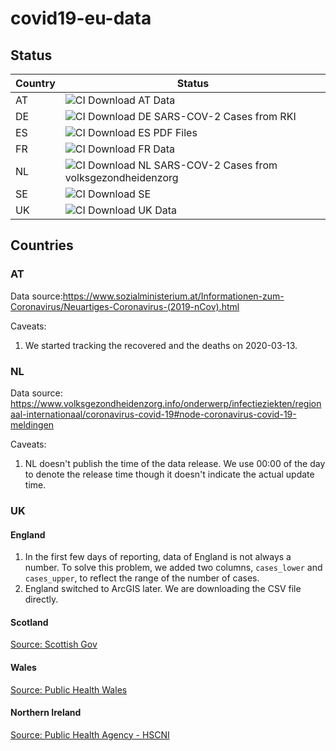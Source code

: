 # covid19-eu-data

## Status

| Country | Status |
| ------------- | ------------- |
| AT | ![CI Download AT Data](https://github.com/covid19-eu-zh/covid19-eu-data/workflows/CI%20Download%20AT%20Data/badge.svg) |
| DE | ![CI Download DE SARS-COV-2 Cases from RKI](https://github.com/covid19-eu-zh/covid19-eu-data/workflows/CI%20Download%20DE%20SARS-COV-2%20Cases%20from%20RKI/badge.svg) |
| ES  | ![CI Download ES PDF Files](https://github.com/covid19-eu-zh/covid19-eu-data/workflows/CI%20Download%20ES%20PDF%20Files/badge.svg)  |
| FR  | ![CI Download FR Data](https://github.com/covid19-eu-zh/covid19-eu-data/workflows/CI%20Download%20FR%20Data/badge.svg) |
| NL | ![CI Download NL SARS-COV-2 Cases from volksgezondheidenzorg](https://github.com/covid19-eu-zh/covid19-eu-data/workflows/CI%20Download%20NL%20SARS-COV-2%20Cases%20from%20volksgezondheidenzorg/badge.svg) |
| SE | ![CI Download SE](https://github.com/covid19-eu-zh/covid19-eu-data/workflows/CI%20Download%20SE/badge.svg) |
| UK | ![CI Download UK Data](https://github.com/covid19-eu-zh/covid19-eu-data/workflows/CI%20Download%20UK%20Data/badge.svg) |

## Countries

### AT

Data source:https://www.sozialministerium.at/Informationen-zum-Coronavirus/Neuartiges-Coronavirus-(2019-nCov).html

Caveats:

1. We started tracking the recovered and the deaths on 2020-03-13.

### NL

Data source: https://www.volksgezondheidenzorg.info/onderwerp/infectieziekten/regionaal-internationaal/coronavirus-covid-19#node-coronavirus-covid-19-meldingen

Caveats:

1. NL doesn't publish the time of the data release. We use 00:00 of the day to denote the release time though it doesn't indicate the actual update time.


### UK

#### England


1. In the first few days of reporting, data of England is not always a number. To solve this problem, we added two columns, `cases_lower` and `cases_upper`, to reflect the range of the number of cases.
2. England switched to ArcGIS later. We are downloading the CSV file directly.

#### Scotland

[Source: Scottish Gov](https://www.gov.scot/coronavirus-covid-19/)

#### Wales

[Source: Public Health Wales](https://phw.nhs.wales/news/public-health-wales-statement-on-novel-coronavirus-outbreak/)

#### Northern Ireland

[Source: Public Health Agency - HSCNI](https://www.publichealth.hscni.net/news/covid-19-coronavirus#situation-in-northern-ireland)
